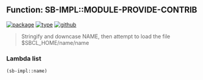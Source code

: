 ## Function: SB-IMPL::MODULE-PROVIDE-CONTRIB
[![package](https://img.shields.io/badge/Package-SB--IMPL-5f9ea0.svg?style=social&colorA=999999)](../) [![type](https://img.shields.io/badge/Type-Function-5f9ea0.svg?style=social&colorA=999999)](../#function) [![github](https://img.shields.io/badge/GitHub-View_the_source-5f9ea0.svg?style=social&colorA=999999&logo=github)](https://github.com/sbcl/sbcl/blob/master/src/code/module.lisp/) 

> Stringify and downcase NAME, then attempt to load the file
> $SBCL_HOME/name/name

### Lambda list
```cl
(sb-impl::name)
```
